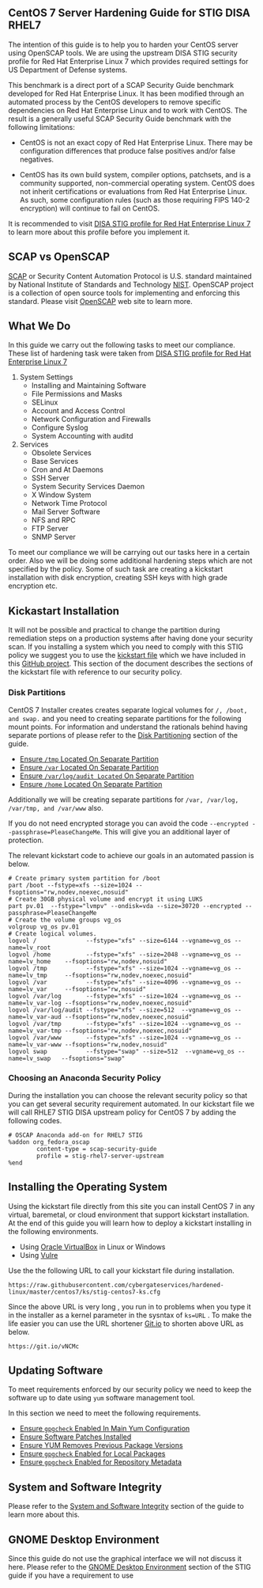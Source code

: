 ## CentOS 7 Server Hardening Guide for STIG DISA RHEL7

The intention of this guide is to help you to harden your CentOS server using OpenSCAP tools. We are using the upstream DISA STIG security profile for Red Hat Enterprise Linux 7 which provides required settings for US Department of Defense systems.

This benchmark is a direct port of a SCAP Security Guide benchmark developed for Red Hat Enterprise Linux. It has been modified through an automated process by the CentOS  developers to remove specific dependencies on Red Hat Enterprise Linux and to work with CentOS. The result is a generally useful SCAP Security Guide benchmark with the following limitations:

* CentOS is not an exact copy of Red Hat Enterprise Linux. There may be configuration differences that produce false positives and/or false negatives. 

* CentOS has its own build system, compiler options, patchsets, and is a community supported, non-commercial operating system. CentOS does not inherit certifications or evaluations from Red Hat Enterprise Linux. As such, some configuration rules (such as those requiring FIPS 140-2 encryption) will continue to fail on CentOS.

It is recommended to visit [DISA STIG profile for Red Hat Enterprise Linux 7](https://static.open-scap.org/ssg-guides/ssg-rhel7-guide-stig-rhel7-disa.html)  to learn more about this profile before you implement it. 

## SCAP vs OpenSCAP

[SCAP](https://scap.nist.gov/) or Security Content Automation Protocol is U.S. standard maintained by National Institute of Standards and Technology [NIST](https://www.nist.gov/). OpenSCAP project is a collection of open source tools for implementing and enforcing this standard. Please visit [OpenSCAP](https://www.open-scap.org/) web site to learn more.
## What We Do
In this guide we carry out the following tasks to meet our compliance. These list of hardening task were taken from  [DISA STIG profile for Red Hat Enterprise Linux 7](https://static.open-scap.org/ssg-guides/ssg-rhel7-guide-stig-rhel7-disa.html)

 1.  System Settings 
	 - Installing and Maintaining Software 
	 - File Permissions and Masks 
	 - SELinux 
	 - Account and Access Control 
	 - Network Configuration and Firewalls 
	 - Configure Syslog 
	 - System Accounting with auditd
 2. Services
	- Obsolete Services 
	- Base Services 
	- Cron and At Daemons 
	- SSH Server 
	- System Security Services Daemon 
	- X Window System 
	- Network Time Protocol 
	- Mail Server Software 
	- NFS and RPC 
	- FTP Server  
	- SNMP Server

To meet our compliance we will be carrying out our tasks here in a certain order. Also we will be doing some additional hardening steps which are not specified by the policy.  Some of such task are creating a kickstart installation with disk encryption, creating SSH  keys with high grade encryption etc.
## Kickastart Installation
It will not be possible and practical to change the partition during  remediation steps  on a production systems after having done your security scan. If you installing a system which you need to comply with  this STIG policy we  suggest you to use the [kickstart file](hardened-linux/centos7/ks/stig-centos7-ks.cfg) which we have included in this [GitHub project](https://github.com/cybergateservices/hardened-linux). This section of the document describes the sections of the kickstart file with reference to our security policy. 
### Disk Partitions
CentOS 7 Installer  creates creates separate logical volumes for  ```/, /boot, and swap.``` and you need to creating separate partitions for the following mount points.  For information and understand the rationals behind having separate portions of please refer to the [Disk Partitioning](https://static.open-scap.org/ssg-guides/ssg-rhel7-guide-stig-rhel7-disa.html#xccdf_org.ssgproject.content_group_disk_partitioning) section of the guide. 

 - [Ensure ``/tmp`` Located On Separate Partition](https://static.open-scap.org/ssg-guides/ssg-rhel7-guide-stig-rhel7-disa.html#xccdf_org.ssgproject.content_rule_partition_for_tmp)
 - [Ensure ``/var`` Located On Separate Partition](https://static.open-scap.org/ssg-guides/ssg-rhel7-guide-stig-rhel7-disa.html#xccdf_org.ssgproject.content_rule_partition_for_var)
 - [Ensure ``/var/log/audit Located`` On Separate Partition](https://static.open-scap.org/ssg-guides/ssg-rhel7-guide-stig-rhel7-disa.html#xccdf_org.ssgproject.content_rule_partition_for_var_log_audit)
 - [Ensure ``/home`` Located On Separate Partition](https://static.open-scap.org/ssg-guides/ssg-rhel7-guide-stig-rhel7-disa.html#xccdf_org.ssgproject.content_rule_partition_for_home) 

Additionally we will be creating separate partitions for ```/var, /var/log, /var/tmp, and /var/www``` also.

If you do not need encrypted storage you can avoid the code ```--encrypted --passphrase=PleaseChangeMe```. This  will give you an additional layer of protection.

The relevant kickstart code to achieve our goals  in an automated passion is below.
```
# Create primary system partition for /boot
part /boot --fstype=xfs --size=1024 --fsoptions="rw,nodev,noexec,nosuid"
# Create 30GB physical volume and encrypt it using LUKS
part pv.01  --fstype="lvmpv" --ondisk=vda --size=30720 --encrypted --passphrase=PleaseChangeMe
# Create the volume groups vg_os 
volgroup vg_os pv.01
# Create logical volumes. 
logvol /              --fstype="xfs" --size=6144 --vgname=vg_os --name=lv_root 
logvol /home          --fstype="xfs" --size=2048 --vgname=vg_os --name=lv_home    --fsoptions="rw,nodev,nosuid"
logvol /tmp           --fstype="xfs" --size=1024 --vgname=vg_os --name=lv_tmp     --fsoptions="rw,nodev,noexec,nosuid"
logvol /var           --fstype="xfs" --size=4096 --vgname=vg_os --name=lv_var     --fsoptions="rw,nosuid"
logvol /var/log       --fstype="xfs" --size=1024 --vgname=vg_os --name=lv_var-log --fsoptions="rw,nodev,noexec,nosuid"
logvol /var/log/audit --fstype="xfs" --size=512  --vgname=vg_os --name=lv_var-aud --fsoptions="rw,nodev,noexec,nosuid"
logvol /var/tmp       --fstype="xfs" --size=1024 --vgname=vg_os --name=lv_var-tmp --fsoptions="rw,nodev,noexec,nosuid"
logvol /var/www       --fstype="xfs" --size=1024 --vgname=vg_os --name=lv_var-www --fsoptions="rw,nodev,nosuid"
logvol swap           --fstype="swap" --size=512  --vgname=vg_os --name=lv_swap   --fsoptions="swap"
```
### Choosing an Anaconda Security Policy
During the installation you can choose the relevant security policy so that you can get several security requirement automated. In our kickstart file we will call RHLE7 STIG DISA upstream policy for CentOS 7 by adding the following codes.
```
# OSCAP Anaconda add-on for RHEL7 STIG
%addon org_fedora_oscap
        content-type = scap-security-guide
        profile = stig-rhel7-server-upstream
%end
```
## Installing the Operating System

Using the kickstart file directly from  this site you can install CentOS 7 in any virtual, baremetal, or cloud environment  that support kickstart  installation. At the end of this guide you will learn how to deploy a kickstart installing in  the following environments.

 - Using  [Oracle VirtualBox](https://www.virtualbox.org/) in Linux or Windows 
 - Using [Vulre](https://www.vultr.com/)

Use the the following URL to call your kickstart file during installation. 
```
https://raw.githubusercontent.com/cybergateservices/hardened-linux/master/centos7/ks/stig-centos7-ks.cfg
```
Since the above URL is very long , you run in to problems  when you type  it in the installer as a kernel parameter in the sysntax of ```ks=URL``` . To make the life easier you can use the URL shortener [Git.io](https://git.io/)  to shorten above URL as below.
```
https://git.io/vNCMc
```
## Updating Software
To meet requirements enforced by our security policy we need to keep the software up to date using ```yum``` software management tool.

In this section we need to meet  the following requirements.

 - [Ensure ```gpgcheck``` Enabled In Main Yum Configuration](https://static.open-scap.org/ssg-guides/ssg-rhel7-guide-stig-rhel7-disa.html#xccdf_org.ssgproject.content_rule_ensure_gpgcheck_globally_activated)
 - [Ensure Software Patches Installed](https://static.open-scap.org/ssg-guides/ssg-rhel7-guide-stig-rhel7-disa.html#xccdf_org.ssgproject.content_rule_security_patches_up_to_date)
 - [Ensure YUM Removes Previous Package Versions](https://static.open-scap.org/ssg-guides/ssg-rhel7-guide-stig-rhel7-disa.html#xccdf_org.ssgproject.content_rule_clean_components_post_updating)
 - [Ensure ```gpgcheck``` Enabled for Local Packages ](https://static.open-scap.org/ssg-guides/ssg-rhel7-guide-stig-rhel7-disa.html#xccdf_org.ssgproject.content_rule_ensure_gpgcheck_local_packages)
 - [Ensure ```gpgcheck``` Enabled for Repository Metadata](https://static.open-scap.org/ssg-guides/ssg-rhel7-guide-stig-rhel7-disa.html#xccdf_org.ssgproject.content_rule_ensure_gpgcheck_repo_metadata)

## System and Software Integrity
Please refer to the [System and Software Integrity](https://static.open-scap.org/ssg-guides/ssg-rhel7-guide-stig-rhel7-disa.html#xccdf_org.ssgproject.content_group_integrity)  section of the guide to learn more about this.
## GNOME Desktop Environment 
Since this guide do not use the graphical interface we will not discuss it here. Please refer to the [GNOME Desktop Environment](https://static.open-scap.org/ssg-guides/ssg-rhel7-guide-stig-rhel7-disa.html#xccdf_org.ssgproject.content_group_gnome) section of the STIG guide if you have a requirement to use 


<!--stackedit_data:
eyJoaXN0b3J5IjpbLTQxMzI4MzQxN119
-->